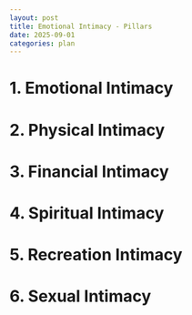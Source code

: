 ```yaml
---
layout: post
title: Emotional Intimacy - Pillars
date: 2025-09-01
categories: plan
---
```


# 1. Emotional Intimacy

# 2. Physical Intimacy

# 3. Financial Intimacy

# 4. Spiritual Intimacy

# 5. Recreation Intimacy

# 6. Sexual Intimacy
